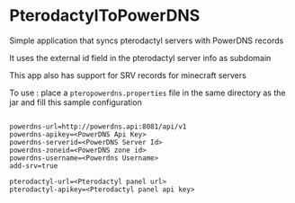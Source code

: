 # PterodactylToPowerDNS

Simple application that syncs pterodactyl servers with PowerDNS records

It uses the external id field in the pterodactyl server info as subdomain

This app also has support for SRV records for minecraft servers

To use : 
place a `pteropowerdns.properties` file in the same directory as the jar and fill this sample configuration

````properties

powerdns-url=http://powerdns.api:8081/api/v1
powerdns-apikey=<PowerDNS Api Key>
powerdns-serverid=<PowerDNS Server Id>
powerdns-zoneid=<PowerDNS zone id>
powerdns-username=<Powerdns Username>
add-srv=true

pterodactyl-url=<Pterodactyl panel url>
pterodactyl-apikey=<Pterodactyl panel api key>
````


